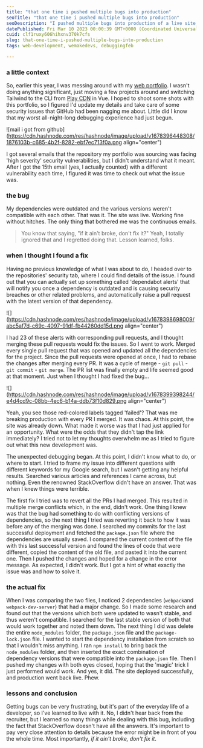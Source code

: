```yaml
---
title: "that one time i pushed multiple bugs into production"
seoTitle: "that one time i pushed multiple bugs into production"
seoDescription: "I pushed multiple bugs into production of a live site, here's how I fixed them"
datePublished: Fri Mar 10 2023 00:00:39 GMT+0000 (Coordinated Universal Time)
cuid: clf1ruxy606hihxnv370k7cfs
slug: that-one-time-i-pushed-multiple-bugs-into-production
tags: web-development, wemakedevs, debuggingfeb

---
```


### a little context

So, earlier this year, I was messing around with my [web portfolio](https://cybergenie.netlify.app). I wasn't doing anything significant, just moving a few projects around and switching Tailwind to the CLI from [Play CDN](https://tailwindcss.com/docs/installation/play-cdn) in Vue. I hoped to shoot some shots with this portfolio, so I figured I'd update my details and take care of some security issues that GitHub had been nagging me about. Little did I know that my worst all-night-long debugging experience had just begun.

![mail i got from github](https://cdn.hashnode.com/res/hashnode/image/upload/v1678396448308/1876103b-c685-4b2f-8282-ebf7ec713f0a.png align="center")

I got several emails that the repository my portfolio was sourcing was facing 'high severity' security vulnerabilities, but I didn't understand what it meant. After I got the 15th email (yes, I actually counted) with a different vulnerability each time, I figured it was time to check out what the issue was.

### the bug

My dependencies were outdated and the various versions weren't compatible with each other. That was it. The site was live. Working fine without hitches. The only thing that bothered me was the continuous emails.

> You know that saying, "if it ain't broke, don't fix it?" Yeah, I totally ignored that and I regretted doing that. Lesson learned, folks.

### when I thought I found a fix

Having no previous knowledge of what I was about to do, I headed over to the repositories' security tab, where I could find details of the issue. I found out that you can actually set up something called 'dependabot alerts' that will notify you once a dependency is outdated and is causing security breaches or other related problems, and automatically raise a pull request with the latest version of that dependency.

![](https://cdn.hashnode.com/res/hashnode/image/upload/v1678398698009/abc5af7d-c69c-4097-91df-fb44260dd15d.png align="center")

I had 23 of these alerts with corresponding pull requests, and I thought merging these pull requests would fix the issues. So I went to work. Merged every single pull request that was opened and updated all the dependencies for the project. Since the pull requests were opened at once, I had to rebase the changes after merging every PR. It was a cycle of merge - `git pull` - `git commit` - `git merge`. The PR list was finally empty and life seemed good at that moment. Just when I thought I had fixed the bug...

![](https://cdn.hashnode.com/res/hashnode/image/upload/v1678399398244/e4d4cd9c-08bb-4ec6-b14a-ddb73f10d829.png align="center")

Yeah, you see those red-colored labels tagged 'failed'? That was me breaking production with every PR I merged. It was chaos. At this point, the site was already down. What made it worse was that I had just applied for an opportunity. What were the odds that they didn't tap the link immediately? I tried not to let my thoughts overwhelm me as I tried to figure out what this new development was.

The unexpected debugging began. At this point, I didn't know what to do, or where to start. I tried to frame my issue into different questions with different keywords for my Google search, but I wasn't getting any helpful results. Searched various articles and references I came across, but nothing. Even the renowned StackOverflow didn't have an answer. That was when I knew things were terrible.

The first fix I tried was to revert all the PRs I had merged. This resulted in multiple merge conflicts which, in the end, didn't work. One thing I knew was that the bug had something to do with conflicting versions of dependencies, so the next thing I tried was reverting it back to how it was before any of the merging was done. I searched my commits for the last successful deployment and fetched the `package.json` file where the dependencies are usually saved. I compared the current content of the file with this last successful version and found the lines of code that were different, copied the content of the old file, and pasted it into the current one. Then I pushed the changes and hoped for a change in the error message. As expected, I didn't work. But I got a hint of what exactly the issue was and how to solve it.

### the actual fix

When I was comparing the two files, I noticed 2 dependencies (`webpack`and `webpack-dev-server`) that had a major change. So I made some research and found out that the versions which both were updated to wasn't stable, and thus weren't compatible. I searched for the last stable version of both that would work together and noted them down. The next thing I did was delete the entire `node_modules` folder, the `package.json` file and the `package-lock.json` file. I wanted to start the dependency installation from scratch so that I wouldn't miss anything. I ran `npm install` to bring back the `node_modules` folder, and then inserted the exact combination of dependency versions that were compatible into the `package.json` file. Then I pushed my changes with both eyes closed, hoping that the 'magic' trick I just performed would work. And yes, it did. The site deployed successfully, and production went back live. Phew.

### lessons and conclusion

Getting bugs can be very frustrating, but it's part of the everyday life of a developer, so I've learned to live with it. No, I didn't hear back from the recruiter, but I learned so many things while dealing with this bug, including the fact that StackOverflow doesn't have all the answers. It's important to pay very close attention to details because the error might be in front of you the whole time. Most importantly, *if it ain't broke, don't fix it*.